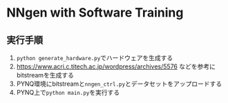 # NNgen with Software Training

## 実行手順
1. `python generate_hardware.py`でハードウェアを生成する
2. https://www.acri.c.titech.ac.jp/wordpress/archives/5576 などを参考にbitstreamを生成する
3. PYNQ環境にbitstreamと`nngen_ctrl.py`とデータセットをアップロードする
4. PYNQ上で`python main.py`を実行する
